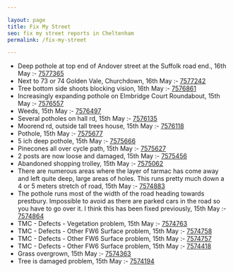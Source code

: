 ```yaml
---

layout: page
title: Fix My Street
seo: fix my street reports in Cheltenham
permalink: /fix-my-street

---
```


<!-- fix_marker starts -->

- Deep pothole at top end of Andover street at the Suffolk road end., 16th May :- [7577365](https://www.fixmystreet.com/report/7577365)
- Next to 73 or 74 Golden Vale, Churchdown, 16th May :- [7577242](https://www.fixmystreet.com/report/7577242)
- Tree bottom side shoots blocking vision, 16th May :- [7576861](https://www.fixmystreet.com/report/7576861)
- Increasingly expanding pothole on Elmbridge Court Roundabout, 15th May :- [7576557](https://www.fixmystreet.com/report/7576557)
- Weeds, 15th May :- [7576497](https://www.fixmystreet.com/report/7576497)
- Several potholes on hall rd, 15th May :- [7576135](https://www.fixmystreet.com/report/7576135)
- Moorend rd, outside tall trees house, 15th May :- [7576118](https://www.fixmystreet.com/report/7576118)
- Pothole, 15th May :- [7575677](https://www.fixmystreet.com/report/7575677)
- 5 ich deep pothole, 15th May :- [7575666](https://www.fixmystreet.com/report/7575666)
- Pinecones all over cycle path, 15th May :- [7575627](https://www.fixmystreet.com/report/7575627)
- 2 posts are now loose and damaged, 15th May :- [7575456](https://www.fixmystreet.com/report/7575456)
- Abandoned shopping trolley, 15th May :- [7575062](https://www.fixmystreet.com/report/7575062)
- There are numerous areas where the layer of tarmac has come away and left quite deep, large areas of holes. This runs pretty much down a 4 or 5 meters stretch of road, 15th May :- [7574883](https://www.fixmystreet.com/report/7574883)
- The pothole runs most of the width of the road heading towards prestbury. Impossible to avoid as there are parked cars in the road so you have to go over it. I think this has been fixed previously, 15th May :- [7574864](https://www.fixmystreet.com/report/7574864)
- TMC - Defects - Vegetation problem, 15th May :- [7574763](https://www.fixmystreet.com/report/7574763)
- TMC - Defects - Other FW6  Surface problem, 15th May :- [7574758](https://www.fixmystreet.com/report/7574758)
- TMC - Defects - Other FW6  Surface problem, 15th May :- [7574757](https://www.fixmystreet.com/report/7574757)
- TMC - Defects - Other FW6  Surface problem, 15th May :- [7574418](https://www.fixmystreet.com/report/7574418)
- Grass overgrown, 15th May :- [7574363](https://www.fixmystreet.com/report/7574363)
- Tree is damaged problem, 15th May :- [7574194](https://www.fixmystreet.com/report/7574194)

<!-- fix_marker ends -->